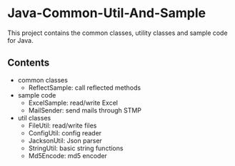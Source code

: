 # Java-Common-Util-And-Sample
This project contains the common classes, utility classes and sample code for Java.

## Contents
* common classes
    * ReflectSample: call reflected methods
* sample code
    * ExcelSample: read/write Excel
    * MailSender: send mails through STMP
* util classes
    * FileUtil: read/write files
    * ConfigUtil: config reader
    * JacksonUtil: Json parser
    * StringUtil: basic string functions
    * Md5Encode: md5 encoder
